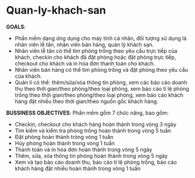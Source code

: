 # Quan-ly-khach-san
**GOALS**: 
<ul>
       <li> 	Phần mềm dạng ứng dụng cho máy tính cá nhân, đối tượng sử dụng là nhân viên lễ tân, nhân viên bán hàng, quản lý khách sạn.</li>
        <li> Nhân viên lễ tân có thể tìm phòng trống theo yêu cầu trực tiếp của khách, checkin cho khách đã đặt phòng hoặc đặt phòng trực tiếp, checkout cho khách và in hóa đơn thanh toán cho khách.</li>
        <li>Nhân viên bán hàng có thể tìm phòng trống và đặt phòng theo yêu cầu của khách.</li>
       <li>Quản lí có thể: thêm/sửa/xóa thông tin phòng, xem các báo cáo doanh thu theo thời gian/theo phòng/theo loại phòng, xem báo cáo tỉ lệ phòng trống theo thời gian/theo phòng/theo loại phòng, xem báo cáo khách hàng đặt nhiều theo thời gian/theo nguồn gốc khách hàng.</li>
       </ul>
 
 **BUSSINESS OBJECTIVES**: Phần mềm gồm 7 chức năng, bao gồm:
 <ul>
        <li> Checkin, checkout cho khách hàng  hoàn thành trong vòng 3 ngày</li>
       <li>  Tìm kiếm và kiểm tra phòng trống hoàn thành trong vòng 5 tuần</li>
       <li> Đặt phòng hoàn thành tròng vòng 1 tuần</li>
        <li> Hủy phòng hoàn thành trong vòng 1 tuần</li>
        <li> Thanh toán và in hóa đơn hoàn thành trong vòng 5 ngày</li>
       <li>  Thêm, sửa, xóa thông tin phòng hoàn thành trong vòng 5 ngày</li>
       <li>  Xem và tạo báo cáo doanh thu, báo cáo tỉ lệ phòng trống, báo cáo khách hàng đặt nhiều hoàn thành trong vòng 1 tuần</li>
       </ul>
       
        
 
